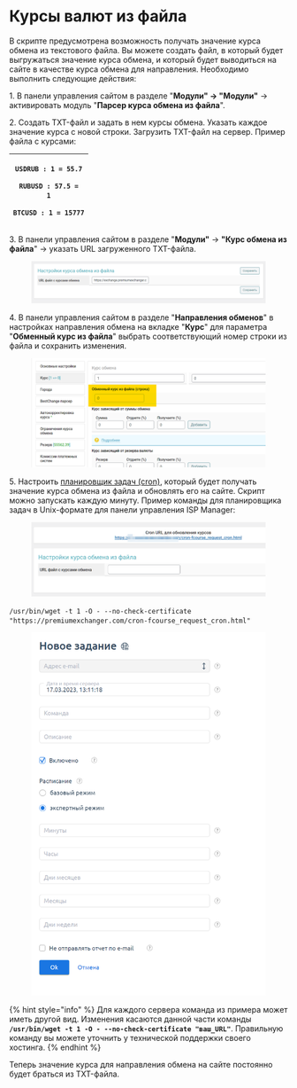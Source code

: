 # Курсы валют из файла

В скрипте предусмотрена возможность получать значение курса обмена из текстового файла. Вы можете создать файл, в который будет выгружаться  значение курса обмена, и который будет выводиться на сайте в качестве курса обмена для направления. Необходимо выполнить следующие действия:

1\. В панели управления сайтом в разделе "**Модули" → "Модули"** → активировать модуль "**Парсер курса обмена из файла**".

2\. Создать TXT-файл и задать в нем курсы обмена. Указать каждое значение курса с новой строки. Загрузить TXT-файл на сервер. Пример файла с курсами:

| <p><code>USDRUB : 1 = 55.7</code></p><p><code>RUBUSD : 57.5 = 1</code></p><p><code>BTCUSD : 1 = 15777</code></p> |
| ---------------------------------------------------------------------------------------------------------------- |

3\. В панели управления сайтом в разделе "**Модули"** → **"Курс обмена из файла**" → указать URL загруженного TXT-файла.

<figure><img src="../../../.gitbook/assets/image (1168).png" alt="" width="563"><figcaption></figcaption></figure>

4\. В панели управления сайтом в разделе "**Направления обменов**" в настройках направления обмена на вкладке "**Курс**" для параметра "**Обменный курс из файла**" выбрать соответствующий номер строки из файла и сохранить изменения.

<figure><img src="../../../.gitbook/assets/image (1064).png" alt="" width="563"><figcaption></figcaption></figure>

5\. Настроить [планировщик задач (cron)](https://premium.gitbook.io/main/osnovnye-nastroiki/faq/kak-sozdat-zadanie-cron-na-servere), который будет получать значение курса обмена из файла и обновлять его на сайте. Скрипт можно запускать каждую минуту. Пример команды для планировщика задач в Unix-формате для панели управления ISP Manager:

<figure><img src="../../../.gitbook/assets/image (3).png" alt="" width="563"><figcaption></figcaption></figure>

`/usr/bin/wget -t 1 -O - --no-check-certificate "https://premiumexchanger.com/cron-fcourse_request_cron.html"`

<figure><img src="../../../.gitbook/assets/image (1052).png" alt="" width="563"><figcaption></figcaption></figure>

{% hint style="info" %}
Для каждого сервера команда из примера может иметь другой вид. Изменения касаются данной части команды **`/usr/bin/wget -t 1 -O - --no-check-certificate "ваш_URL"`**. Правильную команду вы можете уточнить у технической поддержки своего хостинга.
{% endhint %}

Теперь значение курса для направления обмена на сайте постоянно будет браться из TXT-файла.
